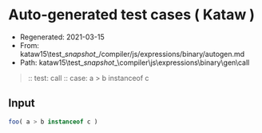 # Auto-generated test cases ( Kataw )
- Regenerated: 2021-03-15
- From: kataw15\test\__snapshot__/compiler/js/expressions/binary/autogen.md
- Path: kataw15\test\__snapshot__\compiler\js\expressions\binary\gen\call
> :: test: call
> :: case: a > b instanceof c
## Input

`````js
foo( a > b instanceof c )
`````
